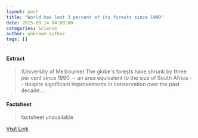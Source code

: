 ```yaml
---
layout: post
title: "World has lost 3 percent of its forests since 1990"
date: 2015-09-14 04:00:00
categories: Science
author: unknown author
tags: []
---
```



#### Extract
>(University of Melbourne) The globe's forests have shrunk by three per cent since 1990 -- an area equivalent to the size of South Africa -- despite significant improvements in conservation over the past decade....

#### Factsheet
>factsheet unavailable

[Visit Link](http://www.eurekalert.org/pub_releases/2015-09/uom-whl091415.php)


